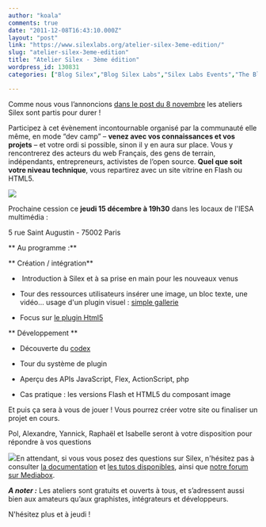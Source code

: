 ```yaml
---
author: "koala"
comments: true
date: "2011-12-08T16:43:10.000Z"
layout: "post"
link: "https://www.silexlabs.org/atelier-silex-3eme-edition/"
slug: "atelier-silex-3eme-edition"
title: "Atelier Silex - 3ème édition"
wordpress_id: 130831
categories: ["Blog Silex","Blog Silex Labs","Silex Labs Events","The Blog"]

---
```

Comme nous vous l’annoncions [dans le post du 8 novembre](https://www.silexlabs.org/130679/the-blog/ateliers-silex-a-liesa-multimedia-le-retour-des-ptt/) les ateliers Silex sont partis pour durer !

Participez à cet évènement incontournable organisé par la communauté elle même, en mode “dev camp” – **venez avec vos connaissances et vos projets** – et votre ordi si possible, sinon il y en aura sur place. Vous y rencontrerez des acteurs du web Français, des gens de terrain, indépendants, entrepreneurs, activistes de l’open source. **Quel que soit votre niveau technique**, vous repartirez avec un site vitrine en Flash ou HTML5.


![](https://www.silexlabs.org/wp-content/uploads/2011/12/PTT1-677x405.jpg)


Prochaine cession ce **jeudi 15 décembre à 19h30** dans les locaux de l'IESA multimédia :

5 rue Saint Augustin - 75002 Paris

** Au programme :**

** Création / intégration**




  *  Introduction à Silex et à sa prise en main pour les nouveaux venus




  * Tour des ressources utilisateurs
insérer une image, un bloc texte, une vidéo… usage d'un plugin visuel : [simple gallerie](https://www.silexlabs.org/64997/exchange/exchange-silex/plugins/simple-gallery/#more-64997)




  * Focus sur [le plugin Html5](https://www.silexlabs.org/2503/exchange/exchange-silex/plugins/htmlgenerator/)


** Développement
**




  * Découverte du [codex](https://www.silexlabs.org/silex/docs-silex/codex-silex/)




  * Tour du système de plugin




  * Aperçu des APIs JavaScript, Flex, ActionScript, php




  * Cas pratique : les versions Flash et HTML5 du composant image


Et puis ça sera à vous de jouer ! Vous pourrez créer votre site ou finaliser un projet en cours.

Pol, Alexandre, Yannick, Raphaël et Isabelle seront à votre disposition pour répondre à vos questions

[![](https://www.silexlabs.org/wp-content/uploads/2011/12/icone_inscription11.png)](http://ptt.eventbrite.com/)En attendant, si vous vous posez des questions sur Silex, n'hésitez pas à consulter [la documentation](https://www.silexlabs.org/silex/docs-silex/user-guide-silex/) et [les tutos disponibles](https://www.silexlabs.org/category/silex/tutorials-silex/), ainsi que [notre forum sur Mediabox](http://flash.mediabox.fr/index.php?/forum/154-silex-live-web-creation/).

_**A noter :**_ Les ateliers sont gratuits et ouverts à tous, et s’adressent aussi bien aux amateurs qu’aux graphistes, intégrateurs et développeurs.

N'hésitez plus et à jeudi !

